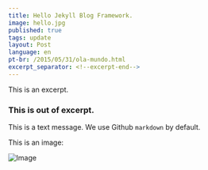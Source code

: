 ```yaml
---
title: Hello Jekyll Blog Framework.
image: hello.jpg
published: true
tags: update
layout: Post
language: en
pt-br: /2015/05/31/ola-mundo.html
excerpt_separator: <!--excerpt-end-->
---
```


This is an excerpt.
<!--excerpt-end--> 

### This is out of excerpt.

This is a text message. We use Github `markdown` by default. 

This is an image:

![Image](http://rafael.picanco.nom.br/media/eep/apparatus.jpg)